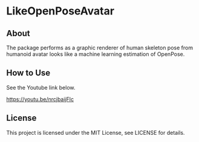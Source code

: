 # LikeOpenPoseAvatar

## About

The package performs as a graphic renderer of human skeleton pose from humanoid avatar
looks like a machine learning estimation of OpenPose.

## How to Use

See the Youtube link below.

https://youtu.be/nrcjbaijFlc

## License

This project is licensed under the MIT License, see LICENSE for details.
